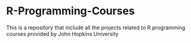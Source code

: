 # R-Programming-Courses
This is a repository that include all the projects related to R programming courses provided by John Hopkins University

